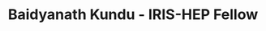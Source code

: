 ---
permalink: /fellows/BaidyanathKundu.html
layout: fellow
pagetype: fellow
active: true
title: Baidyanath Kundu - IRIS-HEP Fellow
fellow-name: Baidyanath Kundu
shortname: Baidyanath
project_title: 
dates:
  start: 2021-02-01
  end: 2021-04-30
photo: /assets/images/team/Baidyanath-Kundu.png
institution: Manipal Institute of Technology
website:
e-mail: kundubaidya99@gmail.com
mentors:
  - Gordon Watts (University of Washington)
project_goal: >
    ServiceX is a distributed, cloud-native application that extracts columnar data from HEP event data and delivers it to an analyst. The func_adl data query language is used to tell ServiceX how to extract the data (what columns, what simple cuts, etc.). The func_adl data query language has two backends that are currently part of ServiceX - one based on C++ for ATLAS data and one based on columnar processing using uproot and awkward arrays. The C++ backend currently runs only on the ATLAS binary format, xAOD. The C++ is generated in python. This project will modify the C++ backend to also run on CMS Mini-AOD binary files (Run 1/Run 2), starting by concentrating on Run 1. The Higgs-Discovery demo will be used as a guide.
proposal: /assets/pdf/BaidyanathKundu_Proposal.pdf
presentations:
---